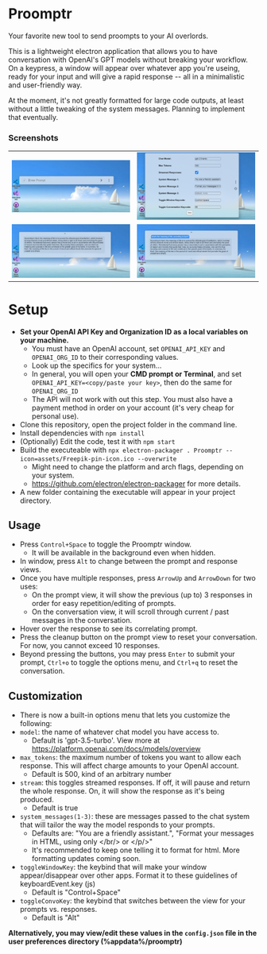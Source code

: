 # Proomptr
Your favorite new tool to send proompts to your AI overlords.

This is a lightweight electron application that allows you to have conversation with OpenAI's GPT models without breaking your workflow. On a keypress, a window will appear over whatever app you're useing, ready for your input and will give a rapid response -- all in a minimalistic and user-friendly way.

At the moment, it's not greatly formatted for large code outputs, at least without a little tweaking of the system messages. Planning to implement that eventually.

### Screenshots
<table>   
  <tr>     
    <td><img src="screenshots/prompt.png?raw=true" alt="Prompt" title="Prompt"></td>      
    <td><img src="screenshots/options.png?raw=true" alt="Options" title="Options"></td>  
  </tr>
  <tr>
    <td><img src="screenshots/response.png?raw=true" alt="Response" title="Response"></td>
    <td><img src="screenshots/prompt+response.png?raw=true" alt="Prompt Response" title="Prompt Response"></td>  
  </tr>
</table>

# Setup

* **Set your OpenAI API Key and Organization ID as a local variables on your machine.**
  * You must have an OpenAI account, set `OPENAI_API_KEY` and `OPENAI_ORG_ID` to their corresponding values.
  * Look up the specifics for your system...
  * In general, you will open your **CMD prompt or Terminal**, and set `OPENAI_API_KEY=<copy/paste your key>`, then do the same for `OPENAI_ORG_ID`
  * The API will not work with out this step. You must also have a payment method in order on your account (it's very cheap for personal use).
* Clone this repository, open the project folder in the command line.
* Install dependencies with `npm install`
* (Optionally) Edit the code, test it with `npm start`
* Build the executeable with `npx electron-packager . Proomptr --icon=assets/Freepik-pin-icon.ico --overwrite`
  * Might need to change the platform and arch flags, depending on your system.
  * https://github.com/electron/electron-packager for more details.
* A new folder containing the executable will appear in your project directory.

## Usage

* Press `Control+Space` to toggle the Proomptr window.
  * It will be available in the background even when hidden.
* In window, press `Alt` to change between the prompt and response views.
* Once you have multiple responses, press `ArrowUp` and `ArrowDown` for two uses:
  * On the prompt view, it will show the previous (up to) 3 responses in order for easy repetition/editing of prompts.
  * On the conversation view, it will scroll through current / past messages in the conversation.
* Hover over the response to see its correlating prompt.
* Press the cleanup button on the prompt view to reset your conversation. For now, you cannot exceed 10 responses.
* Beyond pressing the buttons, you may press `Enter` to submit your prompt, `Ctrl+o` to toggle the options menu, and `Ctrl+q` to reset the conversation.

## Customization

 * There is now a built-in options menu that lets you customize the following:
  * `model`: the name of whatever chat model you have access to. 
    * Default is 'gpt-3.5-turbo'. View more at https://platform.openai.com/docs/models/overview
  * `max_tokens`: the maximum number of tokens you want to allow each response. This will affect charge amounts to your OpenAI account.
    * Default is 500, kind of an arbitrary number
  * `stream`: this toggles streamed responses. If off, it will pause and return the whole response. On, it will show the response as it's being produced.
    * Default is true
  * `system_messages(1-3)`: these are messages passed to the chat system that will tailor the way the model responds to your prompts.
    * Defaults are: "You are a friendly assistant.", "Format your messages in HTML, using only </br/> or </p/>"
    * It's recommended to keep one telling it to format for html. More formatting updates coming soon.
  * `toggleWindowKey`: the keybind that will make your window appear/disappear over other apps. Format it to these guidelines of keyboardEvent.key (js)
    * Default is "Control+Space"
  * `toggleConvoKey`: the keybind that switches between the view for your prompts vs. responses.
    * Default is "Alt"
    
 **Alternatively, you may view/edit these values in the `config.json` file in the user preferences directory (%appdata%/proomptr)**
  
